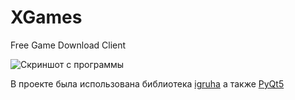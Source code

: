 # XGames
Free Game Download Client

![Скриншот с программы](https://i.imgur.com/5xUaAOq.png)

В проекте была использована библиотека [igruha](https://pypi.org/project/igruha/) а также [PyQt5](https://pypi.org/project/PyQt5/)
